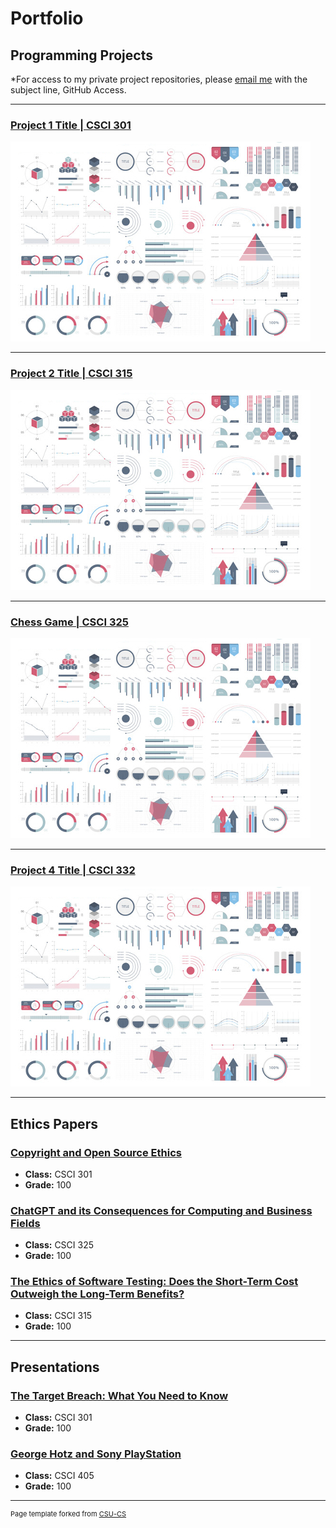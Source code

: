 Portfolio
=========

Programming Projects
--------------------

*For access to my private project repositories, please [email me](mailto:echill@csustudent.net?subject=GitHub%20Access) with the subject line, GitHub Access.

---
### [Project 1 Title | CSCI 301](project1)

![Project 1 Thumbnail Name](images/dummy_thumbnail.jpg)

---
### [Project 2 Title | CSCI 315](project2)

![Project 2 Thumbnail Name](images/dummy_thumbnail.jpg)

---
### [Chess Game | CSCI 325](project3)

![Project 3 Thumbnail Name](images/dummy_thumbnail.jpg)

---
### [Project 4 Title | CSCI 332](project4)

![Project 4 Thumbnail Name](images/dummy_thumbnail.jpg)

---

Ethics Papers
-------------

### [Copyright and Open Source Ethics](/pdf/EvanHill_CSCI301_EthicsPaper.pdf)

-   **Class:** CSCI 301 
-   **Grade:** 100

### [ChatGPT and its Consequences for Computing and Business Fields](/pdf/EvanHill_CSCI325_EthicsPaper.pdf)

-   **Class:** CSCI 325
-   **Grade:** 100

### [The Ethics of Software Testing: Does the Short-Term Cost Outweigh the Long-Term Benefits?](/pdf/EvanHillCSCI315EthicsPaper_Spring2024.pdf)

-   **Class:** CSCI 315
-   **Grade:** 100

---

Presentations
-------------

### [The Target Breach: What You Need to Know](/pdf/EvanHillSecurityPresentation.pdf)

- **Class:** CSCI 301
- **Grade:** 100


### [George Hotz and Sony PlayStation](/pdf/EvanHill_GeorgeHotzAndSonyPlayStation.pdf)

- **Class:** CSCI 405
- **Grade:** 100

---

<p style="font-size:11px">Page template forked from <a href="https://github.com/csu-cs/csci-portfolio">CSU-CS</a></p>
<!-- Remove above link if you don't want to attributive -->
